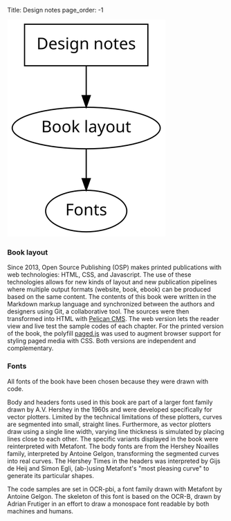 Title: Design notes
page_order: -1

![notes](dn.svg)
<!--
Open Source Publishing questions the influence and affordance of digital
tools through its practice of (commissioned) graphic design, pedagogy,
and applied research. Hence they prefer to use exclusively free and open
source softwares (F/LOSS). Currently the group is composed of people
with backgrounds in graphic design, typography, and software development. They
find excitement in the cross-over between its members respective fields
and competences.
-->

### Book layout
Since 2013, Open Source Publishing (OSP) makes printed publications with web technologies: HTML,
CSS, and Javascript. The use of these technologies allows for new kinds of
layout and new publication pipelines where multiple output formats
(website, book, ebook) can be produced based on the same content. The
contents of this book were written in the Markdown markup language and
synchronized between the authors and designers using Git, a
collaborative tool. The sources were then transformed into HTML with
[Pelican CMS](https://blog.getpelican.com/). The web version lets the
reader view and live test the sample codes of each chapter. For the
printed version of the book, the polyfill
[paged.js](https://www.pagedjs.org/) was used to augment browser support
for styling paged media with CSS. Both versions are independent and
complementary.

### Fonts
All fonts of the book have been chosen because they were drawn
with code.

Body and headers fonts used in this book are part of a larger font
family drawn by A.V. Hershey in the 1960s and were developed specifically
for vector plotters. Limited by the technical limitations of these
plotters, curves are segmented into small, straight lines. Furthermore, as
vector plotters draw using a single line width, varying line thickness
is simulated by placing lines close to each other. The specific
variants displayed in the book were reinterpreted with Metafont. The
body fonts are from the Hershey Noailles family, interpreted by Antoine
Gelgon, transforming the segmented curves into real curves. The Hershey
Times in the headers was interpreted by Gijs de Heij and Simon Egli,
(ab-)using Metafont's "most pleasing curve" to generate its particular
shapes.

The code samples are set in OCR-pbi, a font family drawn with Metafont
by Antoine Gelgon. The skeleton of this font is based on the OCR-B,
drawn by Adrian Frutiger in an effort to draw a monospace font readable
by both machines and humans.

